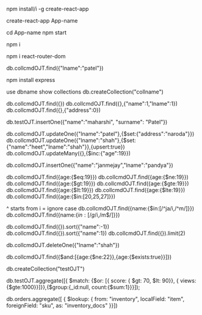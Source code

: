 <!-- install node -->
npm install/i -g create-react-app



<!-- create app -->
create-react-app App-name

cd App-name
npm start

<!-- to download all dependencies -->
<!-- delete node modules before sharing -->
npm i 


npm i react-router-dom


<!-- mongodb shell cmd -->
db.collcmdOJT.find({"lname":"patel"})


npm install express


use dbname
show collections
db.createCollection("collname")


db.collcmdOJT.find({})
db.collcmdOJT.find({},{"name":1,"lname":1})
db.collcmdOJT.find({},{"address":0})



db.testOJT.insertOne({"name":"maharshi", "surname": "Patel"})


db.collcmdOJT.updateOne({"lname":"patel"},{$set:{"address":"naroda"}})
db.collcmdOJT.updateOne({"lname":"shah"},{$set:{"name":"heet","lname":"shah"}},{upsert:true})
db.collcmdOJT.updateMany({},{$inc:{"age":19}})

db.collcmdOJT.insertOne({"name":"janmejay","lname":"pandya"})


db.collcmdOJT.find({age:{$eq:19}})
db.collcmdOJT.find({age:{$ne:19}})
db.collcmdOJT.find({age:{$gt:19}})
db.collcmdOJT.find({age:{$gte:19}})
db.collcmdOJT.find({age:{$lt:19}})
db.collcmdOJT.find({age:{$lte:19}})
db.collcmdOJT.find({age:{$in:[20,25,27]}})


^ starts from 
i = ignore case
db.collcmdOJT.find({name:{$in:[/^ja/i,/^m/]}}) 
db.collcmdOJT.find({name:{$in:[/g$/i,/m$/]}}) 



db.collcmdOJT.find({}).sort({"name":-1})
db.collcmdOJT.find({}).sort({"name":1})
db.collcmdOJT.find({}).limit(2)

db.collcmdOJT.deleteOne({"lname":"shah"})

db.collcmdOJT.find({$and:[{age:{$ne:22}},{age:{$exists:true}}]})


db.createCollection("testOJT")


db.testOJT.aggregate([{ $match: {$or: [{ score: { $gt: 70, $lt: 90}}, { views:{$gte:1000}}]}},{$group:{_id:null, count:{$sum:1}}}]);

db.orders.aggregate([
{
$lookup:
{
from: "inventory",
localField: "item",
foreignField: "sku",
as: "inventory_docs"
}}])